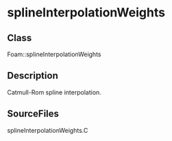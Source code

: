 # splineInterpolationWeights 
## Class
Foam::splineInterpolationWeights

## Description
Catmull-Rom spline interpolation.

## SourceFiles
splineInterpolationWeights.C

